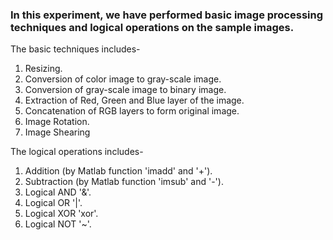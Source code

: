 ### In this experiment, we have performed basic image processing techniques and logical operations on the sample images.
The basic techniques includes-
1. Resizing.
2. Conversion of color image to gray-scale image.
3. Conversion of gray-scale image to binary image.
4. Extraction of Red, Green and Blue layer of the image.
5. Concatenation of RGB layers to form original image.
6. Image Rotation.
7. Image Shearing



The logical operations includes-
1. Addition (by Matlab function 'imadd' and '+').
2. Subtraction (by Matlab function 'imsub' and '-').
3. Logical AND '&'.
4. Logical OR '|'.
5. Logical XOR 'xor'.
6. Logical NOT '~'.
